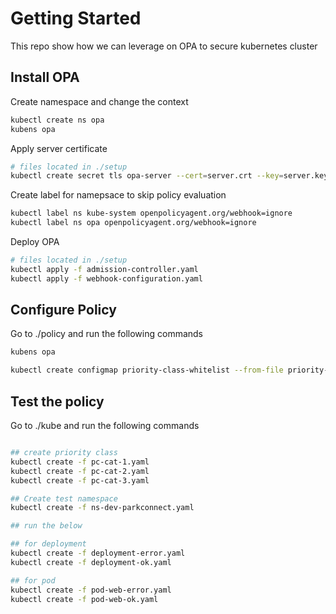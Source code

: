 # Getting Started
This repo show how we can leverage on OPA to secure kubernetes cluster



## Install OPA

Create namespace and change the context

```bash 
kubectl create ns opa
kubens opa
```

Apply server certificate 

```bash 
# files located in ./setup
kubectl create secret tls opa-server --cert=server.crt --key=server.key 
```

Create label for namepsace to skip policy evaluation
 
```bash 
kubectl label ns kube-system openpolicyagent.org/webhook=ignore
kubectl label ns opa openpolicyagent.org/webhook=ignore
```

Deploy OPA
```bash 
# files located in ./setup
kubectl apply -f admission-controller.yaml 
kubectl apply -f webhook-configuration.yaml 
```

## Configure Policy 

Go to ./policy and run the following commands

```bash 
kubens opa

kubectl create configmap priority-class-whitelist --from-file priority-check.rego
```

## Test the policy
Go to ./kube and run the following commands



```bash 

## create priority class
kubectl create -f pc-cat-1.yaml
kubectl create -f pc-cat-2.yaml
kubectl create -f pc-cat-3.yaml

## Create test namespace
kubectl create -f ns-dev-parkconnect.yaml

## run the below 

## for deployment
kubectl create -f deployment-error.yaml
kubectl create -f deployment-ok.yaml

## for pod 
kubectl create -f pod-web-error.yaml
kubectl create -f pod-web-ok.yaml

```


